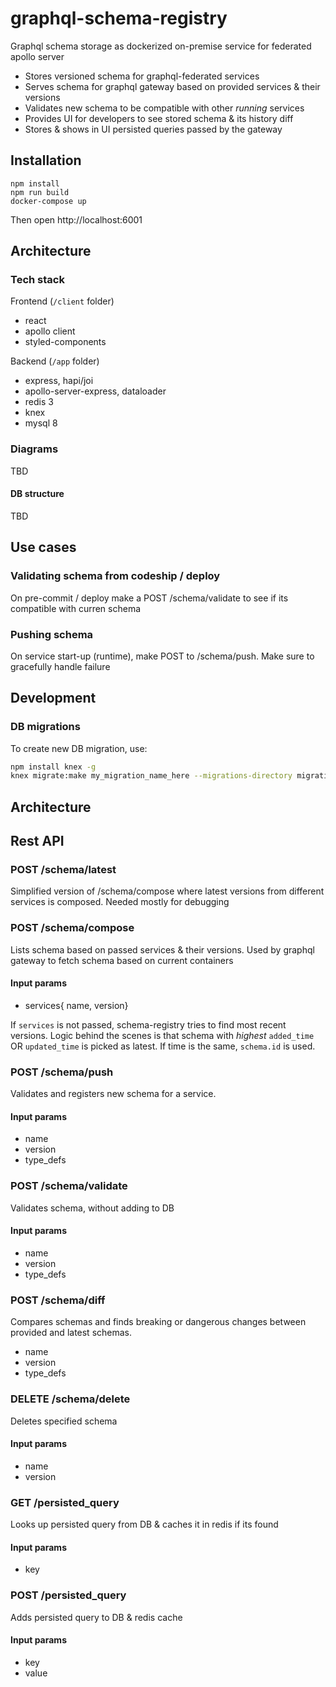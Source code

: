 # graphql-schema-registry

Graphql schema storage as dockerized on-premise service for federated apollo server

- Stores versioned schema for graphql-federated services
- Serves schema for graphql gateway based on provided services & their versions
- Validates new schema to be compatible with other _running_ services
- Provides UI for developers to see stored schema & its history diff
- Stores & shows in UI persisted queries passed by the gateway

## Installation
```
npm install
npm run build
docker-compose up
```

Then open http://localhost:6001

## Architecture

### Tech stack

Frontend (`/client` folder)

- react
- apollo client
- styled-components

Backend (`/app` folder)

- express, hapi/joi
- apollo-server-express, dataloader
- redis 3
- knex
- mysql 8

### Diagrams
TBD

#### DB structure
TBD

## Use cases

### Validating schema from codeship / deploy
On pre-commit / deploy make a POST /schema/validate to see if its compatible with curren schema

### Pushing schema
On service start-up (runtime), make POST to /schema/push.
Make sure to gracefully handle failure

## Development

### DB migrations

To create new DB migration, use:

```bash
npm install knex -g
knex migrate:make my_migration_name_here --migrations-directory migrations
```

## Architecture

## Rest API

### POST /schema/latest

Simplified version of /schema/compose where latest versions from different services is composed. Needed mostly for debugging

### POST /schema/compose

Lists schema based on passed services & their versions. Used by graphql gateway to fetch schema based on current containers

#### Input params
- services{ name, version}

If `services` is not passed, schema-registry tries to find most recent versions. Logic behind the scenes is that schema with _highest_ `added_time` OR `updated_time` is picked as latest. If time is the same, `schema.id` is used.

### POST /schema/push

Validates and registers new schema for a service.

#### Input params

- name
- version
- type_defs

### POST /schema/validate

Validates schema, without adding to DB

#### Input params

- name
- version
- type_defs

### POST /schema/diff

Compares schemas and finds breaking or dangerous changes between provided and latest schemas.

- name
- version
- type_defs

### DELETE /schema/delete

Deletes specified schema

#### Input params

- name
- version

### GET /persisted_query

Looks up persisted query from DB & caches it in redis if its found

#### Input params

- key

### POST /persisted_query

Adds persisted query to DB & redis cache

#### Input params

- key
- value